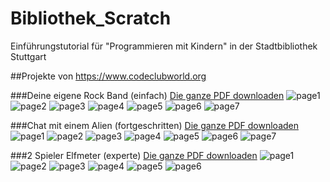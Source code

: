 # Bibliothek_Scratch
Einführungstutorial für "Programmieren mit Kindern" in der Stadtbibliothek Stuttgart

##Projekte von https://www.codeclubworld.org

###Deine eigene Rock Band (einfach)
<a href='./easy_task/easy_scratch.pdf'>Die ganze PDF downloaden</a>
![page1](./easy_task/p1.jpg)
![page2](./easy_task/p2.jpg)
![page3](./easy_task/p3.jpg)
![page4](./easy_task/p4.jpg)
![page5](./easy_task/p5.jpg)
![page6](./easy_task/p6.jpg)
![page7](./easy_task/p7.jpg)

###Chat mit einem Alien (fortgeschritten)
<a href='./intermed_task/intermed_task.pdf'>Die ganze PDF downloaden</a>
![page1](./intermed_task/p1.jpg)
![page2](./intermed_task/p2.jpg)
![page3](./intermed_task/p3.jpg)
![page4](./intermed_task/p4.jpg)
![page5](./intermed_task/p5.jpg)
![page6](./intermed_task/p6.jpg)
![page7](./intermed_task/p7.jpg)

###2 Spieler Elfmeter (experte)
<a href='./hard_task/hard_scratch.pdf'>Die ganze PDF downloaden</a>
![page1](./hard_task/p1.jpg)
![page2](./hard_task/p2.jpg)
![page3](./hard_task/p3.jpg)
![page4](./hard_task/p4.jpg)
![page5](./hard_task/p5.jpg)
![page6](./hard_task/p6.jpg)
